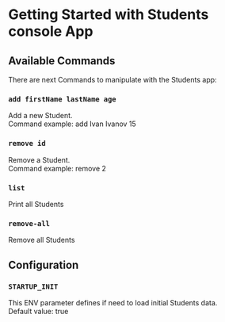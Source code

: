 # Getting Started with Students console App


## Available Commands

There are next Commands to manipulate with the Students app:

### `add firstName lastName age`

Add a new Student.  
Command example: add Ivan Ivanov 15

### `remove id`

Remove a Student.   
Command example: remove 2

### `list`

Print all Students

### `remove-all`

Remove all Students

## Configuration

### `STARTUP_INIT`

This ENV parameter defines if need to load initial Students data.   
Default value: true  


    
      